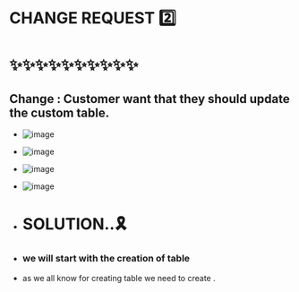 # CHANGE REQUEST 2️⃣

# ✨✨✨✨✨✨✨✨✨✨

## Change : Customer want that they should update the custom table.
- ![image](https://github.com/bhuvabhavik/MY-ABAP-CHEATSHEET/assets/49744703/b2c2df87-ed98-43bf-b2a8-1b54037b1708)
- ![image](https://github.com/bhuvabhavik/MY-ABAP-CHEATSHEET/assets/49744703/e8635b42-c6fb-48a1-9b3c-622732fc8ac2)
- ![image](https://github.com/bhuvabhavik/MY-ABAP-CHEATSHEET/assets/49744703/08eef1f0-2206-4bbe-ac88-39ed5e3e2bf1)
- ![image](https://github.com/bhuvabhavik/MY-ABAP-CHEATSHEET/assets/49744703/e68e9aef-d32b-49ef-9682-63b538fa5230)

- # SOLUTION..🎗
- ### we will start with the creation of table
- as we all know for creating table we need to create .




